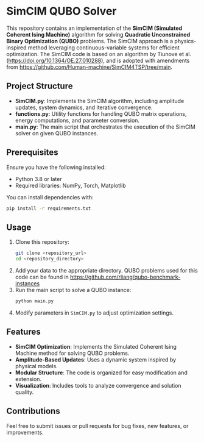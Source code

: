 # SimCIM QUBO Solver

This repository contains an implementation of the **SimCIM (Simulated Coherent Ising Machine)** algorithm for solving **Quadratic Unconstrained Binary Optimization (QUBO)** problems. The SimCIM approach is a physics-inspired method leveraging continuous-variable systems for efficient optimization. The SimCIM code is based on an algorithm by Tiunove et al. (https://doi.org/10.1364/OE.27.010288), and is adopted with amendments from https://github.com/Human-machine/SimCIM4TSP/tree/main.

## Project Structure

- **SimCIM.py**: Implements the SimCIM algorithm, including amplitude updates, system dynamics, and iterative convergence.
- **functions.py**: Utility functions for handling QUBO matrix operations, energy computations, and parameter conversion.
- **main.py**: The main script that orchestrates the execution of the SimCIM solver on given QUBO instances.

## Prerequisites

Ensure you have the following installed:

- Python 3.8 or later
- Required libraries: NumPy, Torch, Matplotlib

You can install dependencies with:

```bash
pip install -r requirements.txt
```

## Usage

1. Clone this repository:
    ```bash
    git clone <repository_url>
    cd <repository_directory>
    ```
2. Add your data to the appropriate directory. QUBO problems used for this code can be found in https://github.com/rliang/qubo-benchmark-instances
3. Run the main script to solve a QUBO instance:
    ```bash
    python main.py
    ```
4. Modify parameters in `SimCIM.py` to adjust optimization settings.

## Features

- **SimCIM Optimization**: Implements the Simulated Coherent Ising Machine method for solving QUBO problems.
- **Amplitude-Based Updates**: Uses a dynamic system inspired by physical models.
- **Modular Structure**: The code is organized for easy modification and extension.
- **Visualization**: Includes tools to analyze convergence and solution quality.

## Contributions

Feel free to submit issues or pull requests for bug fixes, new features, or improvements.
